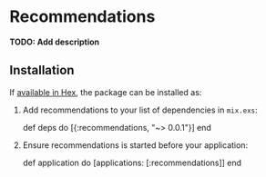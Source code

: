 # Recommendations

**TODO: Add description**

## Installation

If [available in Hex](https://hex.pm/docs/publish), the package can be installed as:

  1. Add recommendations to your list of dependencies in `mix.exs`:

        def deps do
          [{:recommendations, "~> 0.0.1"}]
        end

  2. Ensure recommendations is started before your application:

        def application do
          [applications: [:recommendations]]
        end


